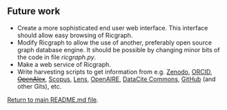 ## Future work

* Create a more sophisticated end user web interface. This interface should allow
  easy browsing of Ricgraph. 
* Modify Ricgraph to allow the use of another, preferably open source graph database engine.
  It should be possible by changing minor bits of the code in file *ricgraph.py*.
* Make a web service of Ricgraph.
* Write harvesting scripts to get information from e.g. [Zenodo](https://zenodo.org),
  [ORCID](https://orcid.org), ~~[OpenAlex](https://openalex.org)~~, 
  [Scopus](https://www.scopus.com), [Lens](https://www.lens.org),
  [OpenAIRE](https://explore.openaire.eu), 
  [DataCite Commons](https://commons.datacite.org), 
  [GitHub](https://github.com) (and other Gits), etc.  

[Return to main README.md file](../README.md).
